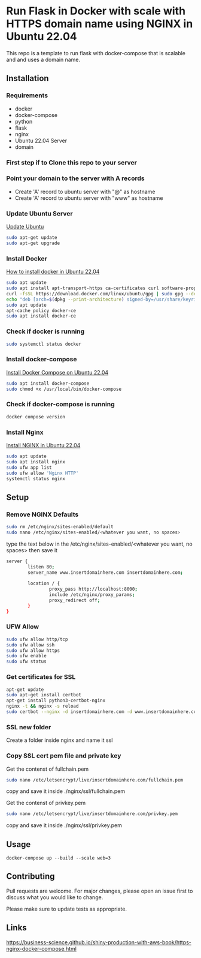 # Run Flask in Docker with scale with HTTPS domain name using NGINX in Ubuntu 22.04

This repo is a template to run flask with docker-compose that is scalable and and uses a domain name.

## Installation

### Requirements
- docker
- docker-compose
- python
- flask
- nginx
- Ubuntu 22.04 Server
- domain

### First step if to Clone this repo to your server

### Point your domain to the server with A records
- Create 'A' record to ubuntu server with "@" as hostname
- Create 'A' record to ubuntu server with "www" as hostname

### Update Ubuntu Server
[Update Ubuntu](https://www.cyberciti.biz/faq/upgrade-update-ubuntu-using-terminal/)
```bash
sudo apt-get update
sudo apt-get upgrade
```

### Install Docker
[How to install docker in Ubuntu 22.04](https://www.digitalocean.com/community/tutorials/how-to-install-and-use-docker-on-ubuntu-22-04)
```bash
sudo apt update
sudo apt install apt-transport-https ca-certificates curl software-properties-common
curl -fsSL https://download.docker.com/linux/ubuntu/gpg | sudo gpg --dearmor -o /usr/share/keyrings/docker-archive-keyring.gpg
echo "deb [arch=$(dpkg --print-architecture) signed-by=/usr/share/keyrings/docker-archive-keyring.gpg] https://download.docker.com/linux/ubuntu $(lsb_release -cs) stable" | sudo tee /etc/apt/sources.list.d/docker.list > /dev/null
sudo apt update
apt-cache policy docker-ce
sudo apt install docker-ce
```
### Check if docker is running
```bash
sudo systemctl status docker
```

### Install docker-compose
[Install Docker Compose on Ubuntu 22.04](https://cloudinfrastructureservices.co.uk/how-to-install-and-use-docker-compose-on-ubuntu-22-04/)
```bash
sudo apt install docker-compose
sudo chmod +x /usr/local/bin/docker-compose
```

### Check if docker-compose is running
```bash
docker compose version
```

### Install Nginx
[Install NGINX in Ubuntu 22.04](https://www.digitalocean.com/community/tutorials/how-to-install-nginx-on-ubuntu-22-04)
```bash
sudo apt update
sudo apt install nginx
sudo ufw app list
sudo ufw allow 'Nginx HTTP'
systemctl status nginx
```
## Setup

### Remove NGINX Defaults
```bash
sudo rm /etc/nginx/sites-enabled/default
sudo nano /etc/nginx/sites-enabled/<whatever you want, no spaces>
```
type the text below in the /etc/nginx/sites-enabled/<whatever you want, no spaces>
then save it
```bash
server {
        listen 80;
        server_name www.insertdomainhere.com insertdomainhere.com;
        
        location / {
                proxy_pass http://localhost:8000;
                include /etc/nginx/proxy_params;
                proxy_redirect off;
        }
}
```


### UFW Allow
```bash
sudo ufw allow http/tcp
sudo ufw allow ssh
sudo ufw allow https
sudo ufw enable
sudo ufw status
```

### Get certificates for SSL
```bash
apt-get update
sudo apt-get install certbot
apt-get install python3-certbot-nginx
nginx -t && nginx -s reload
sudo certbot --nginx -d insertdomainhere.com -d www.insertdomainhere.com
```
### SSL new folder
Create a folder inside nginx and name it ssl

### Copy SSL cert pem file and private key
Get the contenst of fullchain.pem
```bash
sudo nano /etc/letsencrypt/live/insertdomainhere.com/fullchain.pem
```
copy and save it inside ./nginx/ssl/fullchain.pem

Get the contenst of privkey.pem
```bash
sudo nano /etc/letsencrypt/live/insertdomainhere.com/privkey.pem
```
copy and save it inside ./nginx/ssl/privkey.pem

## Usage
```docker-compose
docker-compose up --build --scale web=3
```

## Contributing

Pull requests are welcome. For major changes, please open an issue first
to discuss what you would like to change.

Please make sure to update tests as appropriate.

## Links
https://business-science.github.io/shiny-production-with-aws-book/https-nginx-docker-compose.html